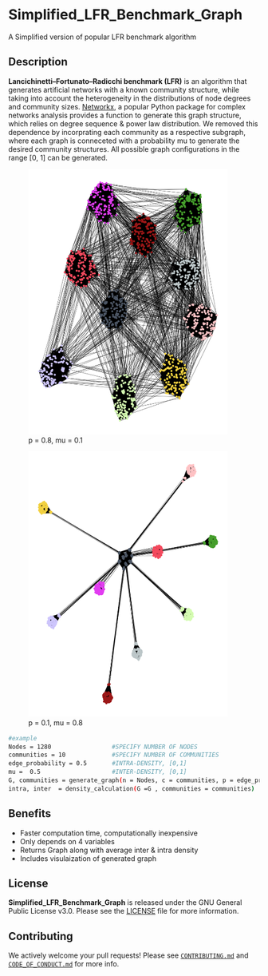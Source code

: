 # Simplified_LFR_Benchmark_Graph
A Simplified version of popular LFR benchmark algorithm

## Description
**Lancichinetti–Fortunato–Radicchi benchmark (LFR)** is an algorithm that generates artificial networks with a known community structure, while taking into account the heterogeneity in the distributions of node degrees and community sizes. [Networkx](https://networkx.org/documentation/stable/reference/generated/networkx.generators.community.LFR_benchmark_graph.html), a popular Python package for complex networks analysis provides a function to generate this graph structure, which relies on degree sequence & power law distribution. We removed this dependence by incorprating each community as a respective subgraph, where each graph is conneceted with a probability mu to generate the desired community structures. All possible graph configurations in the range [0, 1] can be generated.

<div>
  <figure>
    <img src="141e948f-d418-4bec-a4b6-2aef76c561a4.png" width="400" alt="Image 1" />
    <figcaption>p = 0.8, mu = 0.1</figcaption>
  </figure>
  <figure>
    <img src="bae87c9f-4c18-4ed9-8541-578482b4f4ca.png" width="400" alt="Image 2" />
    <figcaption>p = 0.1, mu = 0.8</figcaption>
  </figure>
</div>

```bash
#example
Nodes = 1280                 #SPECIFY NUMBER OF NODES
communities = 10             #SPECIFY NUMBER OF COMMUNITIES
edge_probability = 0.5       #INTRA-DENSITY, [0,1]
mu =  0.5                    #INTER-DENSITY, [0,1]
G, communities = generate_graph(n = Nodes, c = communities, p = edge_probability, mu = mu)
intra, inter  = density_calculation(G =G , communities = communities)
```

## Benefits
- Faster computation time, computationally inexpensive
- Only depends on 4 variables
- Returns Graph along with average inter & intra density
- Includes visulaization of generated graph 

## License

**Simplified_LFR_Benchmark_Graph** is released under the GNU General Public License v3.0. Please see the [LICENSE](LICENSE) file for more information.

## Contributing

We actively welcome your pull requests! Please see [`CONTRIBUTING.md`](docs/CONTRIBUTING.md) and [`CODE_OF_CONDUCT.md`](docs/CODE_OF_CONDUCT.md) for more info.
